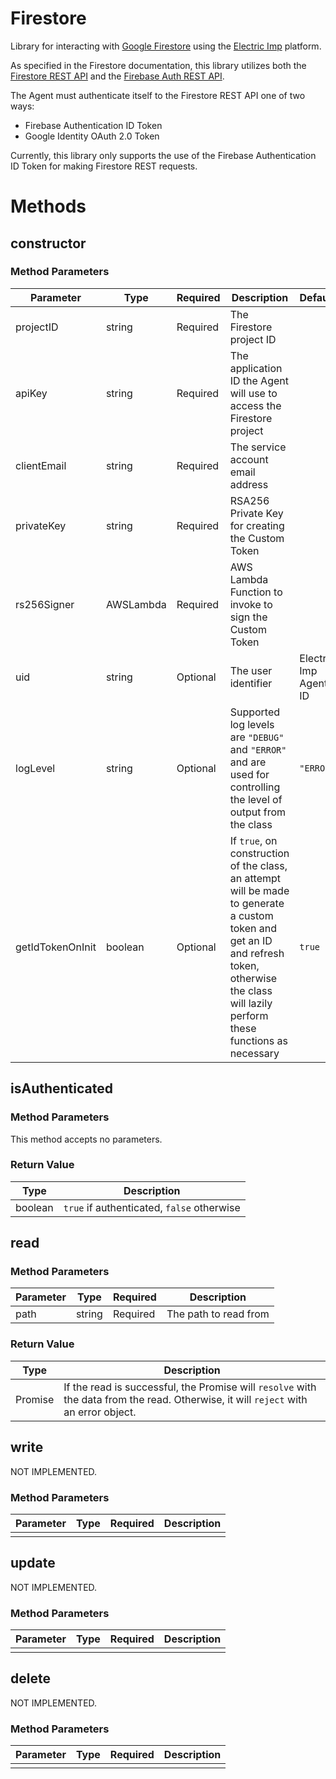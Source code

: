 # Firestore

Library for interacting with [Google Firestore](https://firebase.google.com/docs/firestore/)
using the [Electric Imp](https://electricimp.com/) platform.

As specified in the Firestore documentation, this library utilizes both the 
[Firestore REST API](https://firebase.google.com/docs/firestore/use-rest-api) and the 
[Firebase Auth REST API](https://firebase.google.com/docs/reference/rest/auth/).

The Agent must authenticate itself to the Firestore REST API one of two ways:

- Firebase Authentication ID Token
- Google Identity OAuth 2.0 Token

Currently, this library only supports the use of the Firebase Authentication ID Token for
making Firestore REST requests.

# Methods

## constructor

### Method Parameters

| Parameter        | Type      | Required   | Description | Default |
| ---------------- | --------- | ---------- | ----------- | ------- |
| projectID        | string    | Required   | The Firestore project ID | | 
| apiKey           | string    | Required   | The application ID the Agent will use to access the Firestore project | |
| clientEmail      | string    | Required   | The service account email address |
| privateKey       | string    | Required   | RSA256 Private Key for creating the Custom Token | |
| rs256Signer      | AWSLambda | Required   | AWS Lambda Function to invoke to sign the Custom Token | |
| uid              | string    | Optional   | The user identifier | Electric Imp Agent ID |
| logLevel         | string    | Optional   | Supported log levels are `"DEBUG"` and `"ERROR"` and are used for controlling the level of output from the class | `"ERROR"` | 
| getIdTokenOnInit | boolean   | Optional   | If `true`, on construction of the class, an attempt will be made to generate a custom token and get an ID and refresh token, otherwise the class will lazily perform these functions as necessary | `true` |

## isAuthenticated

### Method Parameters

This method accepts no parameters.

### Return Value

| Type    | Description                                |
| ------- | ------------------------------------------ |
| boolean | `true` if authenticated, `false` otherwise |

## read

### Method Parameters

| Parameter | Type | Required | Description |
| --------- | ---- | -------- | ----------- |
| path      | string | Required | The path to read from |

### Return Value

| Type    | Description                                |
| ------- | ------------------------------------------ |
| Promise | If the read is successful, the Promise will `resolve` with the data from the read. Otherwise, it will `reject` with an error object. |


## write

NOT IMPLEMENTED.

### Method Parameters

| Parameter | Type | Required | Description |
| --------- | ---- | -------- | ----------- |
|           |      |          |             |

## update

NOT IMPLEMENTED.

### Method Parameters

| Parameter | Type | Required | Description |
| --------- | ---- | -------- | ----------- |
|           |      |          |             |

## delete

NOT IMPLEMENTED.

### Method Parameters

| Parameter | Type | Required | Description |
| --------- | ---- | -------- | ----------- |
|           |      |          |             |
